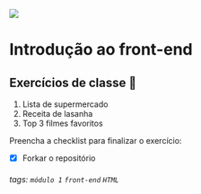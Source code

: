 ![](https://i.imgur.com/xG74tOh.png)

# Introdução ao front-end

## Exercícios de classe 🏫

1. Lista de supermercado
2. Receita de lasanha
3. Top 3 filmes favoritos

Preencha a checklist para finalizar o exercício:
-   [x] Forkar o repositório

###### tags: `módulo 1` `front-end` `HTML`
